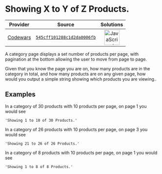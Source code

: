 [_metadata_:generated]: - "true"

# Showing X to Y of Z Products.

<!-- INFO TABLE BEGIN -->

| Provider                                        | Source                                                                               | Solutions                                                                                                                                                    |
| :---------------------------------------------: | :----------------------------------------------------------------------------------: | :----------------------------------------------------------------------------------------------------------------------------------------------------------: |
| [Codewars](../../../docs/providers/Codewars.md) | [`545cff101288c1d2da0006fb`](https://www.codewars.com/kata/545cff101288c1d2da0006fb) | [<img src="https://res.cloudinary.com/rascaltwo/image/upload/v1631924076/javascript_ehszr7.svg" alt="JavaScript" title="JavaScript" width="50" />](solve.js) |

<!-- INFO TABLE END -->

A category page displays a set number of products per page, with pagination at the bottom allowing the user to move from page to page.

Given that you know the page you are on, how many products are in the category in total, and how many products are on any given page, how would you output a simple string showing which products you are viewing..

## Examples

In a category of 30 products with 10 products per page, on page 1 you would see 

`'Showing 1 to 10 of 30 Products.'`

In a category of 26 products with 10 products per page, on page 3 you would see

`'Showing 21 to 26 of 26 Products.'`

In a category of 8 products with 10 products per page, on page 1 you would see

`'Showing 1 to 8 of 8 Products.'`
